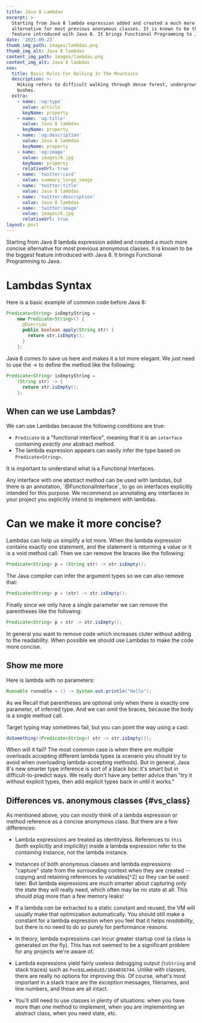 ```yaml
---
title: Java 8 Lambdas
excerpt: >-
  Starting from Java 8 lambda expression added and created a much more concise
  alternative for most previous anonymous classes. It is known to be the biggest
  feature introduced with Java 8. It brings Functional Programming to Java.
date: '2021-09-23'
thumb_img_path: images/lambdas.png
thumb_img_alt: Java 8 lambdas
content_img_path: images/lambdas.png
content_img_alt: Java 8 lambdas
seo:
  title: Basic Rules For Walking In The Mountains
  description: >-
    Hiking refers to difficult walking through dense forest, undergrowth, or
    bushes.
  extra:
    - name: 'og:type'
      value: article
      keyName: property
    - name: 'og:title'
      value: Java 8 lambdas
      keyName: property
    - name: 'og:description'
      value: Java 8 lambdas
      keyName: property
    - name: 'og:image'
      value: images/6.jpg
      keyName: property
      relativeUrl: true
    - name: 'twitter:card'
      value: summary_large_image
    - name: 'twitter:title'
      value: Java 8 lambdas
    - name: 'twitter:description'
      value: Java 8 lambdas
    - name: 'twitter:image'
      value: images/6.jpg
      relativeUrl: true
layout: post
---
```

Starting from Java 8 lambda expression added and created a much more concise alternative for most previous anonymous classes. It is known to be the biggest feature introduced with Java 8. It brings Functional Programming to Java.

# Lambdas Syntax

Here is a basic example of common code before Java 8:

```java
Predicate<String> isEmptyString =
    new Predicate<String>() {
      @Override
      public boolean apply(String str) {
        return str.isEmpty();
      }
    };
```

Java 8 comes to save us here and makes it a lot more elegant. We just need to use the -> to define the method like the following:

```java
Predicate<String> isEmptyString =
    (String str) -> {
      return str.isEmpty();
    };
```

## When can we use Lambdas?

We can use Lambdas because the following conditions are true:

*   `Predicate` is a "functional interface", meaning that it is an
    `interface` containing *exactly one* abstract method.
*   The lambda expression appears can easily infer the type based on
    `Predicate<String>`.

It is important to understand what is a Functional Interfaces.

<div class="note">Any interface with one abstract method can be used with lambdas, but there is an annotation, `@FunctionalInterface`, to go on interfaces explicitly intended for this purpose. We recommend so annotating any interfaces in your project you explicitly intend to implement with lambdas.
</div>

# Can we make it more concise?

Lambdas can help us simplify a lot more. When the lambda expression contains exactly one statement, and the statement is returning a value or it is a void method call. Then we can remove the braces like the following:

```java
Predicate<String> p = (String str) -> str.isEmpty();
```

The Java compiler can infer the argument types so we can also remove that:

```java
Predicate<String> p = (str) -> str.isEmpty();
```

Finally since we only have a single parameter we can remove the parentheses like the following:

```java
Predicate<String> p = str -> str.isEmpty();
```

In general you want to remove code which increases cluter without adding to the readability. When possible we should use Lambdas to make the code more concise.

## Show me more

Here is lambda with no parameters:

```java
Runnable runnable = () -> System.out.println("Hello");
```
As we 
Recall that parentheses are optional only when there is exactly one parameter,
of inferred type. And we can omit the braces, because the body is a single
method call.

Target typing may sometimes fail, but you can point the way using a cast:

```java
doSomething((Predicate<String>) str -> str.isEmpty());
```

When will it fail? The most common case is when there are multiple overloads
accepting different lambda types (a scenario you should try to avoid when
overloading lambda-accepting methods). But in general, Java 8's new smarter type
inference is sort of a black box: it's smart but in difficult-to-predict ways.
We really don't have any better advice than "try it without explicit types, then
add explicit types back in until it works."

## Differences vs. anonymous classes {#vs_class}

As mentioned above, you can *mostly* think of a lambda expression or method
reference as a concise anonymous class. But there are a few differences:

*   Lambda expressions are treated as identityless. References to `this` (both
    explicitly and implicitly) inside a lambda expression refer to the
    *containing* instance, not the lambda instance.

*   Instances of both anonymous classes and lambda expressions "capture" state
    from the surrounding context when they are created -- copying and retaining
    references to variables\[^2] so they can be used later. But lambda
    expressions are much smarter about capturing only the state they will really
    need, which often may be no state at all. This should plug more than a few
    memory leaks!

*   If a lambda *can* be extracted to a static constant and reused, the VM will
    usually make that optimization automatically. You should still make a
    constant for a lambda expression when you feel that it helps *readability*,
    but there is no need to do so purely for performance reasons.

*   In theory, lambda expressions can incur greater startup cost (a class is
    generated on the fly). This has not seemed to be a significant problem for
    any projects we're aware of.

*   Lambda expressions yield fairly useless debugging output (`toString` and
    stack traces) such as `Foo$$Lambda$5/1044036744`. Unlike with classes, there
    are really no options for improving this. Of course, what's most important
    in a stack trace are the exception messages, filenames, and line numbers,
    and those are all intact.

*   You'll still need to use classes in plenty of situations: when you have more
    than one method to implement, when you are implementing an abstract class,
    when you need state, etc.
